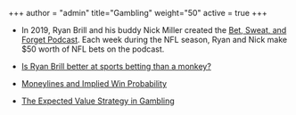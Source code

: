 +++
author = "admin"
title="Gambling"
weight="50"
active = true
+++

* In 2019, Ryan Brill and his buddy Nick Miller created the [Bet, Sweat, and Forget Podcast](/bsf/). Each week during the NFL season, Ryan and Nick make $50 worth of NFL bets on the podcast. 

* [Is Ryan Brill better at sports betting than a monkey?](/ryan_vs_monkey/)

* [Moneylines and Implied Win Probability](/pdf/Moneylines.pdf)

* [The Expected Value Strategy in Gambling](/pdf/Betting.pdf)  


<!---
[![betting](/img/pdf.gif)](/pdf/Betting.pdf)
 [![moneylines](/img/pdf.gif)](/pdf/Moneylines.pdf)
--->
